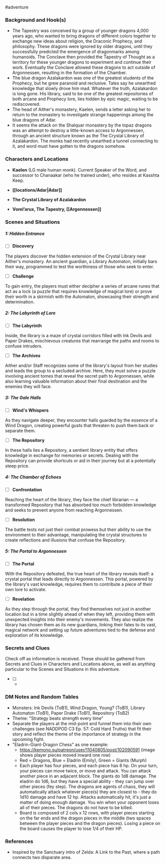  #adventure 

### Background and Hook(s)

* The Tapestry was conceived by a group of younger dragons 4,000 years ago, who wanted to bring dragons of different colors together to exchange new ideas about religion, the Draconic Prophecy, and philosophy. These dragons were ignored by older dragons, until they successfully predicted the emergence of dragonmarks among humanoids. The Conclave then provided the Tapestry of Thought as a territory for these younger dragons to experiment and continue their work. Eventually the Conclave allowed these dragons to act outside of Argonnessen, resulting in the formation of the Chamber.
* The blue dragon Azalakardon was one of the greatest students of the Prophecy, but he grew paranoid and reclusive. Tales say he unearthed knowledge that slowly drove him mad. Whatever the truth, Azalakardon is long gone. His library, said to be one of the greatest repositories of both arcane and Prophecy lore, lies hidden by epic magic, waiting to be rediscovered.
* The head of Aither's monastery, Kaelen, sends a letter asking her to return to the monastery to investigate strange happenings among the blue dragons of Adar.
* It seems the attack on the Shalquar monastery by the topaz dragons was an attempt to destroy a little-known access to Argonnessen, through an ancient structure known as the The Crystal Library of Azalakardon. The monks had recently unearthed a tunnel connecting to it, and word must have gotten to the dragons somehow.

### Characters and Locations

* **Kaelen** (LG male human monk). Current Speaker of the Word, and successor to Chanaakar (who he trained under), who resides at Kasshta Keep.

* **[[locations/Adar|Adar]]**
* **The Crystal Library of Azalakardon**
* **Vorel’arux, The Tapestry, [[Argonnessen]]**

### Scenes and Situations

##### 1: Hidden Entrance

 - [ ]  **Discovery**

The players discover the hidden extension of the Crystal Library near Aither's monastery. An ancient guardian, a Library Automaton, initially bars their way, programmed to test the worthiness of those who seek to enter.

 - [ ]  **Challenge**

To gain entry, the players must either decipher a series of arcane runes that act as a lock (a puzzle that requires knowledge of magical lore) or prove their worth in a skirmish with the Automaton, showcasing their strength and determination.

##### 2: The Labyrinth of Lore

 - [ ]  **The Labyrinth**

Inside, the library is a maze of crystal corridors filled with Ink Devils and Paper Drakes, mischievous creatures that rearrange the paths and rooms to confuse intruders.

 - [ ]  **The Archives**

Aither and/or Staff recognizes some of the library's layout from her studies and leads the group to a secluded archive. Here, they must solve a puzzle involving ancient tomes that reveal the secret path to Argonnessen, while also learning valuable information about their final destination and the enemies they will face.

##### 3: The Gale Halls

 - [ ]  **Wind's Whispers**

As they navigate deeper, they encounter halls guarded by the essence of a Wind Dragon, creating powerful gusts that threaten to push them back or separate them.

 - [ ]  **The Repository**

In these halls lies a Repository, a sentient library entity that offers knowledge in exchange for memories or secrets. Dealing with the Repository can provide shortcuts or aid in their journey but at a potentially steep price.

##### 4: The Chamber of Echoes

 - [ ]  **Confrontation**

Reaching the heart of the library, they face the chief librarian — a transformed Repository that has absorbed too much forbidden knowledge and seeks to prevent anyone from reaching Argonnessen.

 - [ ]  **Resolution**

The battle tests not just their combat prowess but their ability to use the environment to their advantage, manipulating the crystal structures to create reflections and illusions that confuse the Repository.

##### 5: The Portal to Argonnessen

 - [ ]  **The Portal**

With the Repository defeated, the true heart of the library reveals itself: a crystal portal that leads directly to Argonnessen. This portal, powered by the library's vast knowledge, requires them to contribute a piece of their own lore to activate.

 - [ ]  **Revelation**

As they step through the portal, they find themselves not just in another location but in a time slightly ahead of when they left, providing them with unexpected insights into their enemy's movements. They also realize the library has chosen them as its new guardians, linking their fates to its vast, magical network and setting up future adventures tied to the defense and exploration of its knowledge.

### Secrets and Clues
Check off as information is received. These should be gathered from Secrets and Clues in Characters and Locations above, as well as anything particular to the Scenes and Situations in this adventure.

 - [ ] -

### DM Notes and Random Tables

* Monsters: Ink Devils (ToB1), Wind Dragon, Young? (ToB1), Library Automaton (ToB1), Paper Drake (ToB1), Repository (ToB2)
* Theme: "Strategy beats strength every time"
* Separate the players at the mid-point and funnel them into their own challenges (see NADDPOD C3 Ep. 57: Cold Hard Truths) that fit their story and reflect the theme of the importance of strategy in the upcoming fight.
* "Eladrin-Giant-Dragon Chess" as one example:
	* https://kemono.su/patreon/user/11040805/post/102090591 (image shows player pieces moved inward one row)
	* Red = Dragons, Blue = Eladrin (Emily), Green = Giants (Murph)
	* Each player has four pieces, and each piece has 8 hp. On your turn, your pieces can move twice, or move and attack. You can attack another piece in an adjacent block. The giants do 1d8 damage. The eladrin do 1d6, but they have a special ability - they can jump over other pieces (fey step). The dragons are agents of chaos, they will automatically attack whatever piece(s) they are closest to - they do 1d10 damage and have 12 hp. Attacks automatically hit, it's just a matter of doing enough damage. You win when your opponent loses all of their pieces. The dragons do not have to be killed.
	* Board is composed of 2 cols x 12 rows, with player pieces starting on the far ends and the dragon pieces in the middle (two spaces between the player pieces and the dragon pieces). Losing a piece on the board causes the player to lose 1/4 of their HP.


### References

* Inspired by the Sanctuary intro of Zelda: A Link to the Past, where a path connects two disparate area.
